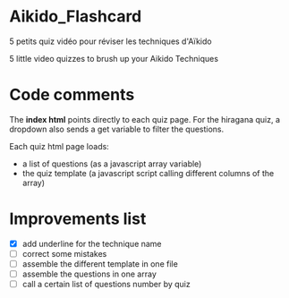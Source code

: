 # Aikido_Flashcard

5 petits quiz vidéo pour réviser les techniques d'Aïkido


5 little video quizzes to brush up your Aikido Techniques

# Code comments

The **index html** points directly to each quiz page. For the hiragana quiz, a dropdown also sends a get variable to filter the questions.

Each quiz html page loads: 
* a list of questions (as a javascript array variable)
* the quiz template (a javascript script calling different columns of the array)

# Improvements list
* [X] add underline for the technique name
* [ ] correct some mistakes
* [ ] assemble the different template in one file
* [ ] assemble the questions in one array
* [ ] call a certain list of questions number by quiz
